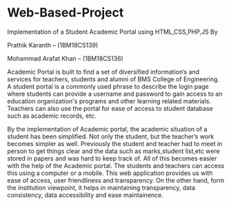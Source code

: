 # Web-Based-Project
Implementation of a Student Academic Portal using HTML,CSS,PHP,JS
By

Prathik Karanth – (1BM18CS139)

Mohammad Arafat Khan – (1BM18CS136)

Academic Portal is built to find a set of diversified information’s and services for teachers, students and alumni of BMS College of Engineering. A student portal is a commonly used phrase to describe the login page where students can provide a username and password to gain access to an education organization's programs and other learning related materials. Teachers can also use the portal for ease of access to student database such as academic records, etc.

By the implementation of Academic portal, the academic situation of a student has been simplified. Not only the student, but the teacher’s work becomes simpler as well. Previously the student and teacher had to meet in person to get things clear and the data such as marks,student list,etc were stored in papers and was hard to keep track of. All of this becomes easier with the help of the Academic portal. The students and teachers can access this using a computer or a mobile. This web application provides us with ease of access, user friendliness and transparency. On the other hand, form the institution viewpoint, it helps in maintaining transparency, data consistency, data accessibility and ease maintainence. 

